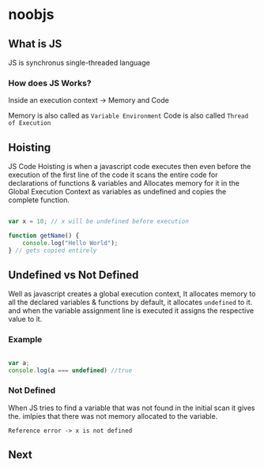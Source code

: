 # noobjs
## What is JS
JS is synchronus single-threaded language

### How does JS Works?

Inside an execution context -> Memory and Code

Memory is also called as `Variable Environment`
Code is also called `Thread of Execution`

## Hoisting

JS Code Hoisting is when a javascript code executes then even before the execution of the first line of the code it scans the entire code for declarations of functions & variables and Allocates memory for it in the Global Execution Context as
variables as undefined and copies the complete function.

```javascript

var x = 10; // x will be undefined before execution

function getName() {
    console.log("Hello World");
} // gets copied entirely

```


## Undefined vs Not Defined

Well as javascript creates a global execution context,
It allocates memory to all the declared variables & functions
by default, it allocates `undefined` to it. and when the variable assignment line is executed it assigns the respective value to it.

### Example
```javascript

var a;
console.log(a === undefined) //true

```

### Not Defined
When JS tries to find a variable that was not found in the initial scan it gives the. imlpies that there was not memory allocated to the variable.

`Reference error -> x is not defined`

## Next